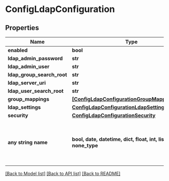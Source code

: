 # ConfigLdapConfiguration


## Properties
Name | Type | Description | Notes
------------ | ------------- | ------------- | -------------
**enabled** | **bool** |  | [optional] 
**ldap_admin_password** | **str** |  | [optional] 
**ldap_admin_user** | **str** |  | [optional] 
**ldap_group_search_root** | **str** |  | [optional] 
**ldap_server_uri** | **str** |  | [optional] 
**ldap_user_search_root** | **str** |  | [optional] 
**group_mappings** | [**[ConfigLdapConfigurationGroupMappingsInner]**](ConfigLdapConfigurationGroupMappingsInner.md) |  | [optional] 
**ldap_settings** | [**ConfigLdapConfigurationLdapSettings**](ConfigLdapConfigurationLdapSettings.md) |  | [optional] 
**security** | [**ConfigLdapConfigurationSecurity**](ConfigLdapConfigurationSecurity.md) |  | [optional] 
**any string name** | **bool, date, datetime, dict, float, int, list, str, none_type** | any string name can be used but the value must be the correct type | [optional]

[[Back to Model list]](../README.md#documentation-for-models) [[Back to API list]](../README.md#documentation-for-api-endpoints) [[Back to README]](../README.md)


